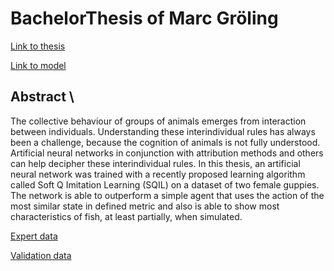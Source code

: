 # BachelorThesis of Marc Gröling

[Link to thesis](http://www.mi.fu-berlin.de/inf/groups/ag-ki/Theses/Completed-theses/Bachelor-theses/2021/Groeling/index.html)

[Link to model](https://git.imp.fu-berlin.de/bioroboticslab/robofish/fish_models)

## Abstract \\

The collective behaviour of groups of animals emerges from interaction between individuals. Understanding these interindividual rules has always been a challenge, because the cognition of animals is not fully understood. Artificial neural networks in conjunction with attribution methods and others can help decipher these interindividual rules. In this thesis, an artificial neural network was trained with a recently proposed learning algorithm called Soft Q Imitation Learning (SQIL) on a dataset of two female guppies. The network  is able to outperform a simple agent that uses the action of the most similar state in defined metric and also is able to show most characteristics of fish, at least partially, when simulated.

[Expert data](https://github.com/marc131183/BachelorThesis/tree/master/Fish/Guppy/data)

[Validation data](https://github.com/marc131183/BachelorThesis/tree/master/Fish/Guppy/validationData)



